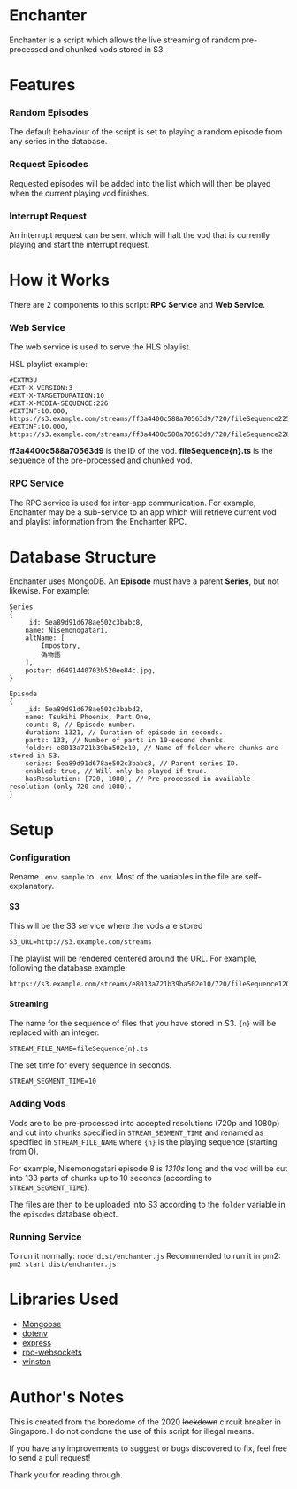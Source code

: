 # Enchanter

Enchanter is a script which allows the live streaming of random pre-processed and chunked vods stored in S3.


# Features
### Random Episodes
The default behaviour of the script is set to playing a random episode from any series in the database.

### Request Episodes
Requested episodes will be added into the list which will then be played when the current playing vod finishes.

### Interrupt Request
An interrupt request can be sent which will halt the vod that is currently playing and start the interrupt request.

# How it Works
There are 2 components to this script: **RPC Service** and **Web Service**.

### Web Service
The web service is used to serve the HLS playlist. 

HSL playlist example:
```
#EXTM3U
#EXT-X-VERSION:3
#EXT-X-TARGETDURATION:10
#EXT-X-MEDIA-SEQUENCE:226
#EXTINF:10.000,
https://s3.example.com/streams/ff3a4400c588a70563d9/720/fileSequence225.ts
#EXTINF:10.000,
https://s3.example.com/streams/ff3a4400c588a70563d9/720/fileSequence226.ts
```
**ff3a4400c588a70563d9** is the ID of the vod.
**fileSequence{n}.ts** is the sequence of the pre-processed and chunked vod.

### RPC Service
The RPC service is used for inter-app communication. For example, Enchanter may be a sub-service to an app which will retrieve current vod and playlist information from the Enchanter RPC.

# Database Structure
Enchanter uses MongoDB. An **Episode** must have a parent **Series**, but not likewise.
For example:
```
Series
{
	_id: 5ea89d91d678ae502c3babc8,
	name: Nisemonogatari,
	altName: [
		Impostory,
		偽物語
	],
	poster: d6491440703b520ee84c.jpg,
}
```
```
Episode
{
	_id: 5ea89d91d678ae502c3babd2,
	name: Tsukihi Phoenix, Part One,
	count: 8, // Episode number.
	duration: 1321, // Duration of episode in seconds.
	parts: 133, // Number of parts in 10-second chunks.
	folder: e8013a721b39ba502e10, // Name of folder where chunks are stored in S3.
	series: 5ea89d91d678ae502c3babc8, // Parent series ID.
	enabled: true, // Will only be played if true.
	hasResolution: [720, 1080], // Pre-processed in available resolution (only 720 and 1080).
}
```

# Setup
### Configuration
Rename `.env.sample` to `.env`. Most of the variables in the file are self-explanatory.

#### S3
This will be the S3 service where the vods are stored
```
S3_URL=http://s3.example.com/streams
```
The playlist will be rendered centered  around the URL. For example, following the database example:
```
https://s3.example.com/streams/e8013a721b39ba502e10/720/fileSequence120.ts
```

#### Streaming
The name for the sequence of files that you have stored in S3. `{n}` will be replaced with an integer.
```
STREAM_FILE_NAME=fileSequence{n}.ts
```


The set time for every sequence in seconds.
```
STREAM_SEGMENT_TIME=10
```


### Adding Vods
Vods are to be pre-processed into accepted resolutions (720p and 1080p) and cut into chunks specified in `STREAM_SEGMENT_TIME` and renamed as specified in `STREAM_FILE_NAME` where `{n}` is the playing sequence (starting from 0).

For example, Nisemonogatari episode 8 is *1310s* long and the vod will be cut into 133 parts of chunks up to 10 seconds (according to `STREAM_SEGMENT_TIME`).

The files are then to be uploaded into S3 according to the `folder`  variable in the `episodes` database object.

### Running Service
To run it normally: `node dist/enchanter.js`
Recommended to run it in pm2: `pm2 start dist/enchanter.js`

# Libraries Used

 - [Mongoose](https://www.npmjs.com/package/mongoose)
 - [dotenv](https://www.npmjs.com/package/dotenv)
 - [express](https://www.npmjs.com/package/express)
 - [rpc-websockets](https://www.npmjs.com/package/mongoose)
 - [winston](https://www.npmjs.com/package/winston)

# Author's Notes
This is created from the boredome of the 2020 ~~lockdown~~ circuit breaker in Singapore. I do not condone the use of this script for illegal means.

If you have any improvements to suggest or bugs discovered to fix, feel free to send a pull request!

Thank you for reading through.